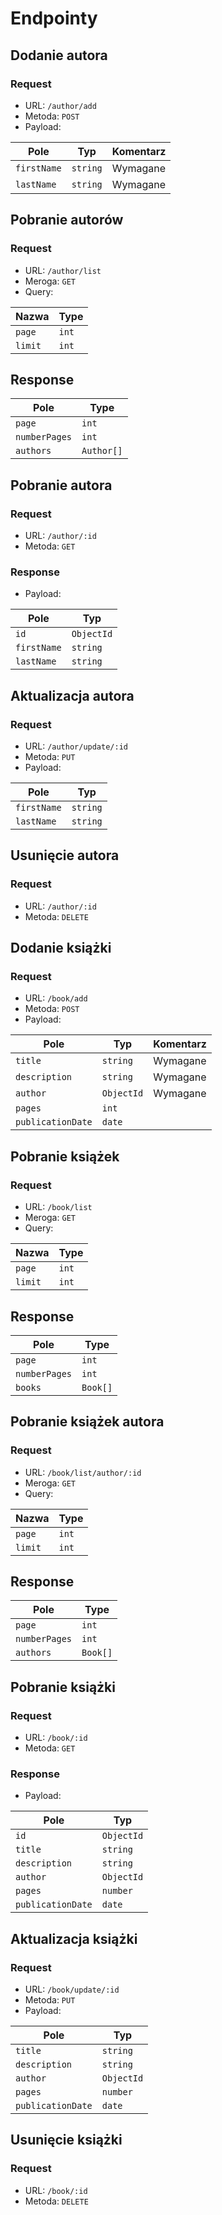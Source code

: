﻿# Endpointy

## Dodanie autora
### Request
- URL: `/author/add`
- Metoda: `POST`
- Payload:

| Pole | Typ | Komentarz |
|------|-----|----------|
| `firstName` | `string` | Wymagane |
| `lastName` | `string` | Wymagane |

## Pobranie autorów
### Request
- URL: `/author/list`
- Meroga: `GET`
- Query:

| Nazwa | Type |
|-------|------|
| `page` | `int` |
| `limit` | `int` |

## Response
| Pole | Type |
|------|------|
| `page` | `int` |
| `numberPages` | `int` |
| `authors` | `Author[]` |

## Pobranie autora
### Request
- URL: `/author/:id`
- Metoda: `GET`

### Response
- Payload:

| Pole | Typ |
|------|-----|
| `id` | `ObjectId` |
| `firstName` | `string` |
| `lastName` | `string` |

## Aktualizacja autora
### Request
- URL: `/author/update/:id`
- Metoda: `PUT`
- Payload:

| Pole | Typ |
|------|-----|
| `firstName` | `string` |
| `lastName` | `string` |

## Usunięcie autora
### Request
- URL: `/author/:id`
- Metoda: `DELETE`


## Dodanie książki
### Request
- URL: `/book/add`
- Metoda: `POST`
- Payload:

| Pole | Typ | Komentarz |
|------|-----|----------|
| `title` | `string` | Wymagane |
| `description` | `string` | Wymagane |
| `author` | `ObjectId` | Wymagane |
| `pages` | `int` | |
| `publicationDate` | `date` | |

## Pobranie książek
### Request
- URL: `/book/list`
- Meroga: `GET`
- Query:

| Nazwa | Type |
|-------|------|
| `page` | `int` |
| `limit` | `int` |

## Response
| Pole | Type |
|------|------|
| `page` | `int` |
| `numberPages` | `int` |
| `books` | `Book[]` |


## Pobranie książek autora
### Request
- URL: `/book/list/author/:id`
- Meroga: `GET`
- Query:

| Nazwa | Type |
|-------|------|
| `page` | `int` |
| `limit` | `int` |

## Response
| Pole | Type |
|------|------|
| `page` | `int` |
| `numberPages` | `int` |
| `authors` | `Book[]` |

## Pobranie książki
### Request
- URL: `/book/:id`
- Metoda: `GET`

### Response
- Payload:

| Pole | Typ |
|------|-----|
| `id` | `ObjectId` |
| `title` | `string` |
| `description` | `string` |
| `author` | `ObjectId` |
| `pages` | `number` |
| `publicationDate` | `date` |

## Aktualizacja książki
### Request
- URL: `/book/update/:id`
- Metoda: `PUT`
- Payload:

| Pole | Typ |
|------|-----|
| `title` | `string` |
| `description` | `string` |
| `author` | `ObjectId` |
| `pages` | `number` |
| `publicationDate` | `date` |

## Usunięcie książki
### Request
- URL: `/book/:id`
- Metoda: `DELETE`

